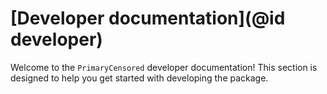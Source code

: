 # [Developer documentation](@id developer)

Welcome to the `PrimaryCensored` developer documentation! This section is designed to help you get started with developing the package.
